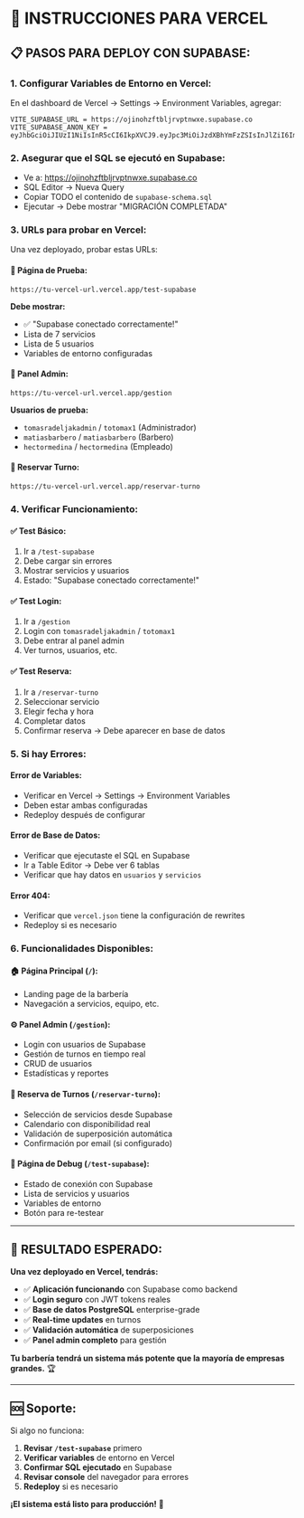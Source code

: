 # 🚀 INSTRUCCIONES PARA VERCEL

## 📋 **PASOS PARA DEPLOY CON SUPABASE:**

### **1. Configurar Variables de Entorno en Vercel:**

En el dashboard de Vercel → Settings → Environment Variables, agregar:

```
VITE_SUPABASE_URL = https://ojinohzftbljrvptnwxe.supabase.co
VITE_SUPABASE_ANON_KEY = eyJhbGciOiJIUzI1NiIsInR5cCI6IkpXVCJ9.eyJpc3MiOiJzdXBhYmFzZSIsInJlZiI6Im9qaW5vaHpmdGJsanJ2cHRud3hlIiwicm9sZSI6ImFub24iLCJpYXQiOjE3NTEzODU0NDQsImV4cCI6MjA2Njk2MTQ0NH0.9R1KVSBAmQBgIUXMTP0SRe2NgLBaq3rrk0G_ySH5spE
```

### **2. Asegurar que el SQL se ejecutó en Supabase:**

- Ve a: https://ojinohzftbljrvptnwxe.supabase.co
- SQL Editor → Nueva Query
- Copiar TODO el contenido de `supabase-schema.sql`
- Ejecutar → Debe mostrar "MIGRACIÓN COMPLETADA"

### **3. URLs para probar en Vercel:**

Una vez deployado, probar estas URLs:

#### **🧪 Página de Prueba:**
```
https://tu-vercel-url.vercel.app/test-supabase
```
**Debe mostrar:**
- ✅ "Supabase conectado correctamente!"
- Lista de 7 servicios
- Lista de 5 usuarios
- Variables de entorno configuradas

#### **🔐 Panel Admin:**
```
https://tu-vercel-url.vercel.app/gestion
```
**Usuarios de prueba:**
- `tomasradeljakadmin` / `totomax1` (Administrador)
- `matiasbarbero` / `matiasbarbero` (Barbero)
- `hectormedina` / `hectormedina` (Empleado)

#### **📅 Reservar Turno:**
```
https://tu-vercel-url.vercel.app/reservar-turno
```

### **4. Verificar Funcionamiento:**

#### **✅ Test Básico:**
1. Ir a `/test-supabase`
2. Debe cargar sin errores
3. Mostrar servicios y usuarios
4. Estado: "Supabase conectado correctamente!"

#### **✅ Test Login:**
1. Ir a `/gestion`
2. Login con `tomasradeljakadmin` / `totomax1`
3. Debe entrar al panel admin
4. Ver turnos, usuarios, etc.

#### **✅ Test Reserva:**
1. Ir a `/reservar-turno`
2. Seleccionar servicio
3. Elegir fecha y hora
4. Completar datos
5. Confirmar reserva → Debe aparecer en base de datos

### **5. Si hay Errores:**

#### **Error de Variables:**
- Verificar en Vercel → Settings → Environment Variables
- Deben estar ambas configuradas
- Redeploy después de configurar

#### **Error de Base de Datos:**
- Verificar que ejecutaste el SQL en Supabase
- Ir a Table Editor → Debe ver 6 tablas
- Verificar que hay datos en `usuarios` y `servicios`

#### **Error 404:**
- Verificar que `vercel.json` tiene la configuración de rewrites
- Redeploy si es necesario

### **6. Funcionalidades Disponibles:**

#### **🏠 Página Principal (`/`):**
- Landing page de la barbería
- Navegación a servicios, equipo, etc.

#### **⚙️ Panel Admin (`/gestion`):**
- Login con usuarios de Supabase
- Gestión de turnos en tiempo real
- CRUD de usuarios
- Estadísticas y reportes

#### **📅 Reserva de Turnos (`/reservar-turno`):**
- Selección de servicios desde Supabase
- Calendario con disponibilidad real
- Validación de superposición automática
- Confirmación por email (si configurado)

#### **🧪 Página de Debug (`/test-supabase`):**
- Estado de conexión con Supabase
- Lista de servicios y usuarios
- Variables de entorno
- Botón para re-testear

---

## 🎯 **RESULTADO ESPERADO:**

**Una vez deployado en Vercel, tendrás:**

- ✅ **Aplicación funcionando** con Supabase como backend
- ✅ **Login seguro** con JWT tokens reales
- ✅ **Base de datos PostgreSQL** enterprise-grade
- ✅ **Real-time updates** en turnos
- ✅ **Validación automática** de superposiciones
- ✅ **Panel admin completo** para gestión

**Tu barbería tendrá un sistema más potente que la mayoría de empresas grandes.** 🏆

---

## 🆘 **Soporte:**

Si algo no funciona:

1. **Revisar `/test-supabase`** primero
2. **Verificar variables** de entorno en Vercel
3. **Confirmar SQL ejecutado** en Supabase
4. **Revisar console** del navegador para errores
5. **Redeploy** si es necesario

**¡El sistema está listo para producción!** 🚀